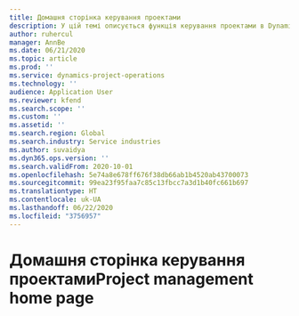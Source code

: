 ```yaml
---
title: Домашня сторінка керування проектами
description: У цій темі описується функція керування проектами в Dynamics 365 Project Operations.
author: ruhercul
manager: AnnBe
ms.date: 06/21/2020
ms.topic: article
ms.prod: ''
ms.service: dynamics-project-operations
ms.technology: ''
audience: Application User
ms.reviewer: kfend
ms.search.scope: ''
ms.custom: ''
ms.assetid: ''
ms.search.region: Global
ms.search.industry: Service industries
ms.author: suvaidya
ms.dyn365.ops.version: ''
ms.search.validFrom: 2020-10-01
ms.openlocfilehash: 5e74a8e678ff676f38db66ab1b4520ab43700073
ms.sourcegitcommit: 99ea23f95faa7c85c13fbcc7a3d1b40fc661b697
ms.translationtype: HT
ms.contentlocale: uk-UA
ms.lasthandoff: 06/22/2020
ms.locfileid: "3756957"
---
```

# <a name="project-management-home-page"></a><span data-ttu-id="9e132-103">Домашня сторінка керування проектами</span><span class="sxs-lookup"><span data-stu-id="9e132-103">Project management home page</span></span>

